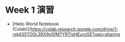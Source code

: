   # Week 1 演習

  - [Hello World Notebook (Colab)]/https://colab.research.google.com/drive/1-rsk435TO0L3RX9o5fM7YRTIzHEurzGE?usp=sharing
